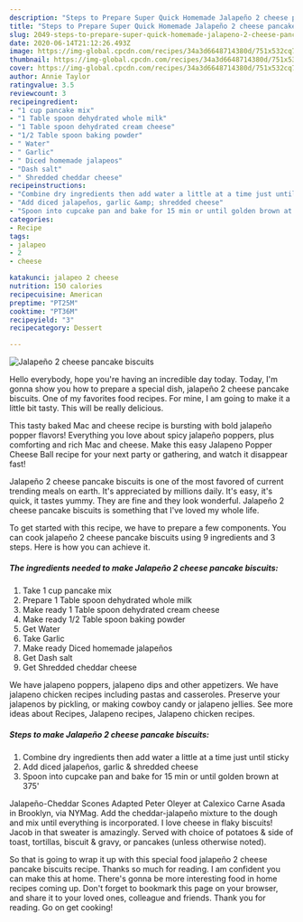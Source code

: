 ```yaml
---
description: "Steps to Prepare Super Quick Homemade Jalapeño 2 cheese pancake biscuits"
title: "Steps to Prepare Super Quick Homemade Jalapeño 2 cheese pancake biscuits"
slug: 2049-steps-to-prepare-super-quick-homemade-jalapeno-2-cheese-pancake-biscuits
date: 2020-06-14T21:12:26.493Z
image: https://img-global.cpcdn.com/recipes/34a3d6648714380d/751x532cq70/jalapeno-2-cheese-pancake-biscuits-recipe-main-photo.jpg
thumbnail: https://img-global.cpcdn.com/recipes/34a3d6648714380d/751x532cq70/jalapeno-2-cheese-pancake-biscuits-recipe-main-photo.jpg
cover: https://img-global.cpcdn.com/recipes/34a3d6648714380d/751x532cq70/jalapeno-2-cheese-pancake-biscuits-recipe-main-photo.jpg
author: Annie Taylor
ratingvalue: 3.5
reviewcount: 3
recipeingredient:
- "1 cup pancake mix"
- "1 Table spoon dehydrated whole milk"
- "1 Table spoon dehydrated cream cheese"
- "1/2 Table spoon baking powder"
- " Water"
- " Garlic"
- " Diced homemade jalapeos"
- "Dash salt"
- " Shredded cheddar cheese"
recipeinstructions:
- "Combine dry ingredients then add water a little at a time just until sticky"
- "Add diced jalapeños, garlic &amp; shredded cheese"
- "Spoon into cupcake pan and bake for 15 min or until golden brown at 375&#39;"
categories:
- Recipe
tags:
- jalapeo
- 2
- cheese

katakunci: jalapeo 2 cheese 
nutrition: 150 calories
recipecuisine: American
preptime: "PT25M"
cooktime: "PT36M"
recipeyield: "3"
recipecategory: Dessert

---
```



![Jalapeño 2 cheese pancake biscuits](https://img-global.cpcdn.com/recipes/34a3d6648714380d/751x532cq70/jalapeno-2-cheese-pancake-biscuits-recipe-main-photo.jpg)

Hello everybody, hope you're having an incredible day today. Today, I'm gonna show you how to prepare a special dish, jalapeño 2 cheese pancake biscuits. One of my favorites food recipes. For mine, I am going to make it a little bit tasty. This will be really delicious.

This tasty baked Mac and cheese recipe is bursting with bold jalapeño popper flavors! Everything you love about spicy jalapeño poppers, plus comforting and rich Mac and cheese. Make this easy Jalapeno Popper Cheese Ball recipe for your next party or gathering, and watch it disappear fast!

Jalapeño 2 cheese pancake biscuits is one of the most favored of current trending meals on earth. It's appreciated by millions daily. It's easy, it's quick, it tastes yummy. They are fine and they look wonderful. Jalapeño 2 cheese pancake biscuits is something that I've loved my whole life.


To get started with this recipe, we have to prepare a few components. You can cook jalapeño 2 cheese pancake biscuits using 9 ingredients and 3 steps. Here is how you can achieve it.

<!--inarticleads1-->

##### The ingredients needed to make Jalapeño 2 cheese pancake biscuits:

1. Take 1 cup pancake mix
1. Prepare 1 Table spoon dehydrated whole milk
1. Make ready 1 Table spoon dehydrated cream cheese
1. Make ready 1/2 Table spoon baking powder
1. Get  Water
1. Take  Garlic
1. Make ready  Diced homemade jalapeños
1. Get Dash salt
1. Get  Shredded cheddar cheese


We have jalapeno poppers, jalapeno dips and other appetizers. We have jalapeno chicken recipes including pastas and casseroles. Preserve your jalapenos by pickling, or making cowboy candy or jalapeno jellies. See more ideas about Recipes, Jalapeno recipes, Jalapeno chicken recipes. 

<!--inarticleads2-->

##### Steps to make Jalapeño 2 cheese pancake biscuits:

1. Combine dry ingredients then add water a little at a time just until sticky
1. Add diced jalapeños, garlic &amp; shredded cheese
1. Spoon into cupcake pan and bake for 15 min or until golden brown at 375&#39;


Jalapeño-Cheddar Scones Adapted Peter Oleyer at Calexico Carne Asada in Brooklyn, via NYMag. Add the cheddar-jalapeño mixture to the dough and mix until everything is incorporated. I love cheese in flaky biscuits! Jacob in that sweater is amazingly. Served with choice of potatoes &amp; side of toast, tortillas, biscuit &amp; gravy, or pancakes (unless otherwise noted). 

So that is going to wrap it up with this special food jalapeño 2 cheese pancake biscuits recipe. Thanks so much for reading. I am confident you can make this at home. There's gonna be more interesting food in home recipes coming up. Don't forget to bookmark this page on your browser, and share it to your loved ones, colleague and friends. Thank you for reading. Go on get cooking!
